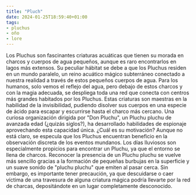 ```yaml
---
title: "Pluch"
date: 2024-01-25T18:59:40+01:00
tags:
- pluchus
- oño
- lore
---
```


Los Pluchus son fascinantes criaturas acuáticas que tienen su morada en charcos y cuerpos de agua pequeños, aunque es raro encontrarlos en lagos más extensos. Su peculiar hábitat se debe a que los Pluchus residen en un mundo paralelo, un reino acuático mágico subterráneo conectado a nuestra realidad a través de estos pequeños cuerpos de agua.
Para los humanos, solo vemos el reflejo del agua, pero debajo de estos charcos y con la magia adecuada, se despliega toda una red que conecta con centros más grandes habitados por los Pluchus. Estas criaturas son maestras en la habilidad de la invisibilidad, pudiendo disolver sus cuerpos en una especie de ácido para escapar y escurrirse hasta el charco más cercano.
Una curiosa organización dirigida por "Don Pluchu", un Pluchu pluchu de avanzada edad (¿quizás siglos?), ha desarrollado habilidades de espionaje aprovechando esta capacidad única. ¿Cuál es su motivación? Aunque no está claro, se especula que los Pluchus encuentran beneficio en la observación discreta de los eventos mundanos.
Los días lluviosos son especialmente propicios para encontrar un Pluchu, ya que el entorno se llena de charcos. Reconocer la presencia de un Pluchu pluchu se vuelve más sencillo gracias a la formación de pequeñas burbujas en la superficie y un suave sonido de "pluchu pluchu" que emiten al pasar cerca.
Sin embargo, es importante tener precaución, ya que descuidarse o caer víctima de una travesura de alguna criatura mágica podría llevarte por la red de charcas, depositándote en un lugar completamente desconocido.